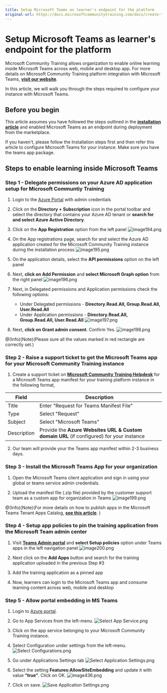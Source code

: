```yaml
---
title: Setup Microsoft Teams as learner's endpoint for the platform
original-url: https://docs.microsoftcommunitytraining.com/docs/create-teams-app-for-your-training-portal
---
```


# Setup Microsoft Teams as learner's endpoint for the platform

Microsoft Community Training allows organization to enable online learning inside Microsoft Teams across web, mobile and desktop app. For more details on Microsoft Community Training platform integration with Microsoft Teams, [**visit our website**](https://communitytraining.microsoft.com/teams/). 

In this article, we will walk you through the steps required to configure your instance with Microsoft Teams.

## Before you begin
This article assumes you have followed the steps outlined in the [**installation article**](../../infrastructure-management/install-your-platform-instance/3_installation-guide-detailed-steps) and enabled Microsoft Teams as an endpoint during deployment from the marketplace. 

If you haven't, please follow the Installation steps first and then refer this article to configure Microsoft Teams for your instance. Make sure you have the teams app package.

## Steps to enable learning inside Microsoft Teams

### Step 1 - Delegate permissions on your Azure AD application setup for Microsoft Communtiy Training 

1) Login to the [Azure Portal](https://portal.azure.com/) with admin credentials

2) Click on the **Directory + Subscription** icon in the portal toolbar and  select the directory that contains your Azure AD tenant or **search for and select Azure Active Directory**.

3) Click on the **App Registration** option from the left panel 
![image194.png](../../media/image%28194%29.png)

4) On the App registrations page, search for and select the Azure AD application created for the Microsoft Community Training instance during the installation process
![image195.png](../../media/image%28195%29.png)

5) On the application details, select the **API permissions** option on the left panel

6) Next, **click on Add Permission** and **select Microsoft Graph option** from the right panel
![image196.png](../../media/image%28196%29.png)

7) Next, in Delegated permissions and Application permissions check the following options:
    * Under Delegated permissions - **Directory.Read.All, Group.Read.All, User.Read.All**
    * Under Application permissions - **Directory.Read.All, Group.Read.All, User.Read.All**
![image197.png](../../media/image%28197%29.png)

8. Next, **click on Grant admin consent**. Confirm Yes.
![image198.png](../../media/image%28198%29.png)

@(Info)(Note)(Please sure all the values marked in red rectangle are correctly set.)

### Step 2 - Raise a support ticket to get the Microsoft Teams app for your Microsoft Community Training instance

1. Create a support ticket on [**Microsoft Community Training Helpdesk**](https://go.microsoft.com/fwlink/?linkid=2104630) for a Microsoft Teams app manifest for your training platform instance in the following format,

| Field | Description |
| --- | --- |
| Title | Enter "Request for Teams Manifest File" |
| Type | Select "Request" |
| Subject | Select "Microsoft Teams" |
| Description | Provide the **Azure Websites URL  & Custom domain URL** (if configured) for your instance|

2. Our team will provide your the Teams app manifest within 2-3 business days.

### Step 3 - Install the Microsoft Teams App for your organization

1. Open the Microsoft Teams client application and sign in using your global or teams service admin credentials.

2.	Upload the manifest file (.zip file) provided by the customer support team as a custom app for organization in Teams 
![image199.png](../../media/image%28199%29.png)

@(Info)(Note)(For more details on how to publish apps in the Microsoft Teams Tenant Apps Catalog, [**see this article**](https://docs.microsoft.com/en-us/microsoftteams/tenant-apps-catalog-teams#publish-an-app-in-the-tenant-apps-catalog-from-the-teams-client). )

### Step 4 - Setup app policies to pin the training application from the Microsoft Team admin center

1. Visit [**Teams Admin portal**](https://admin.teams.microsoft.com/) and **select Setup policies** option under Teams apps in the left navigation panel
![image200.png](../../media/image%28200%29.png)

2. Next click on the **Add Apps** button and search for the training application uploaded in the previous Step #3 

3. Add the training application as a pinned app

4. Now, learners can login to the Microsoft Teams app and consume learning content across web, mobile and desktop 

### Step 5 - Allow portal embedding in MS Teams

1.	Login to [Azure portal](http://www.portal.azure.com/).
2.	Go to App Services from the left-menu.
![Select App Service.png](../../media/Select%20App%20Service%281%29.png)

3.	Click on the app service belonging to your Microsoft Community Training instance.
4.	Select Configuration under settings from the left-menu.
![Select Configurations.png](../../media/Select%20Configurations%281%29.png)

5.	Go under Applications Settings tab
![Select Application Settings.png](../../media/Select%20Application%20Settings.png)

6. Select the setting **Features:AllowSiteEmbedding** and update it with value **“true”**. Click on OK.
![image436.png](../../media/image%28436%29.png)

7.	Click on save.
![Save Application Settings.png](../../media/Save%20Application%20Settings%281%29.png)
